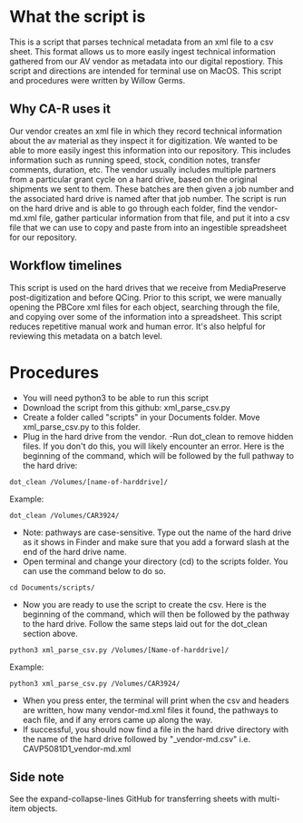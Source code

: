 # What the script is
This is a script that parses technical metadata from an xml file to a csv sheet. This format allows us to more easily ingest technical information gathered from our AV vendor as metadata into our digital repostiory. This script and directions are intended for terminal use on MacOS. This script and procedures were written by Willow Germs.
## Why CA-R uses it
Our vendor creates an xml file in which they record technical information about the av material as they inspect it for digitization. We wanted to be able to more easily ingest this information into our repository. This includes information such as running speed, stock, condition notes, transfer comments, duration, etc. The vendor usually includes multiple partners from a particular grant cycle on a hard drive, based on the original shipments we sent to them. These batches are then given a job number and the associated hard drive is named after that job number. The script is run on the hard drive and is able to go through each folder, find the vendor-md.xml file, gather particular information from that file, and put it into a csv file that we can use to copy and paste from into an ingestible spreadsheet for our repository.
## Workflow timelines
This script is used on the hard drives that we receive from MediaPreserve post-digitization and before QCing. Prior to this script, we were manually opening the PBCore xml files for each object, searching through the file, and copying over some of the information into a spreadsheet. This script reduces repetitive manual work and human error. It's also helpful for reviewing this metadata on a batch level.
# Procedures
- You will need python3 to be able to run this script
- Download the script from this github: xml_parse_csv.py
- Create a folder called "scripts" in your Documents folder. Move xml_parse_csv.py to this folder.
- Plug in the hard drive from the vendor.
-Run dot_clean to remove hidden files. If you don't do this, you will likely encounter an error. Here is the beginning of the command, which will be followed by the full pathway to the hard drive:
```
dot_clean /Volumes/[name-of-harddrive]/
```
Example:
```
dot_clean /Volumes/CAR3924/
```
- Note: pathways are case-sensitive. Type out the name of the hard drive as it shows in Finder and make sure that you add a forward slash at the end of the hard drive name.
- Open terminal and change your directory (cd) to the scripts folder. You can use the command below to do so.
```
cd Documents/scripts/
```
- Now you are ready to use the script to create the csv. Here is the beginning of the command, which will then be followed by the pathway to the hard drive. Follow the same steps laid out for the dot_clean section above.
```
python3 xml_parse_csv.py /Volumes/[Name-of-harddrive]/
```
Example:
```
python3 xml_parse_csv.py /Volumes/CAR3924/
```
- When you press enter, the terminal will print when the csv and headers are written, how many vendor-md.xml files it found, the pathways to each file, and if any errors came up along the way.
- If successful, you should now find a file in the hard drive directory with the name of the hard drive followed by "_vendor-md.csv" i.e. CAVP5081D1_vendor-md.xml
## Side note
See the expand-collapse-lines GitHub for transferring sheets with multi-item objects.